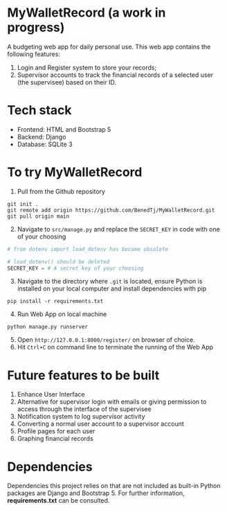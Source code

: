 # MyWalletRecord (a work in progress)
A budgeting web app for daily personal use. This web app contains the following features:
1. Login and Register system to store your records;
2. Supervisor accounts to track the financial records of a selected user (the supervisee) based on their ID.

# Tech stack
- Frontend: HTML and Bootstrap 5
- Backend: Django
- Database: SQLite 3

# To try MyWalletRecord
1. Pull from the Github repository
```
git init .
git remote add origin https://github.com/BenedTj/MyWalletRecord.git
git pull origin main
```
2. Navigate to `src/manage.py` and replace the `SECRET_KEY` in code with one of your choosing
```python
# from dotenv import load_dotenv has become obsolete

# load_dotenv() should be deleted
SECRET_KEY = # A secret key of your choosing
```
3. Navigate to the directory where `.git` is located, ensure Python is installed on your local computer and install dependencies with pip
```
pip install -r requirements.txt
```
4. Run Web App on local machine
```
python manage.py runserver
```
5. Open `http://127.0.0.1:8000/register/` on browser of choice.
6. Hit `Ctrl+C` on command line to terminate the running of the Web App

# Future features to be built
1. Enhance User Interface
2. Alternative for supervisor login with emails or giving permission to access through the interface of the supervisee
3. Notification system to log supervisor activity
4. Converting a normal user account to a supervisor account
5. Profile pages for each user
6. Graphing financial records

# Dependencies
Dependencies this project relies on that are not included as built-in Python packages are Django and Bootstrap 5. For further information, **requirements.txt** can be consulted.
